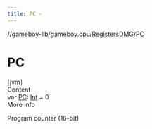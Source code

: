 ```yaml
---
title: PC -
---
```

//[gameboy-lib](../../index.md)/[gameboy.cpu](../index.md)/[RegistersDMG](index.md)/[PC](-p-c.md)



# PC  
[jvm]  
Content  
var [PC](-p-c.md): [Int](https://kotlinlang.org/api/latest/jvm/stdlib/kotlin/-int/index.html) = 0  
More info  


Program counter (16-bit)

  



